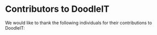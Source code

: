 # Contributors to DoodleIT

We would like to thank the following individuals for their contributions to DoodleIT:
